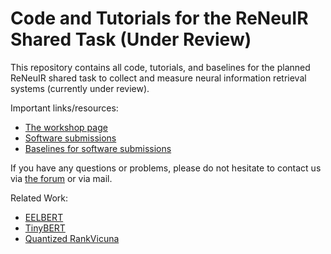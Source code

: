 # Code and Tutorials for the ReNeuIR Shared Task (Under Review)

This repository contains all code, tutorials, and baselines for the planned ReNeuIR shared task to collect and measure neural information retrieval systems (currently under review).

Important links/resources:
- [The workshop page](https://reneuir.org)
- [Software submissions](https://www.tira.io/task-overview/reneuir-2024)
- [Baselines for software submissions](baselines)

If you have any questions or problems, please do not hesitate to contact us via [the forum](https://www.tira.io/c/reneuir) or via mail.

Related Work:
- [EELBERT](https://machinelearning.apple.com/research/eelbert)
- [TinyBERT](https://arxiv.org/abs/1909.10351)
- [Quantized RankVicuna](https://github.com/castorini/rank_llm/pull/16)


